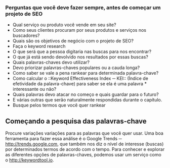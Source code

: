 ### Perguntas que você deve fazer sempre, antes de começar um projeto de SEO
* Qual serviço ou produto você vende em seu site?
* Como seus clientes procuram por seus produtos e serviços nos buscadores?
* Quais são os objetivos de negócio com o projeto de SEO?
* Faça o keyword research
* O que será que a pessoa digitaria nas buscas para nos encontrar?
* O que já está sendo devolvido nos resultados por essas buscas?
* Quais palavras-chaves devo utilizar?
* Devo priorizar palavras-chaves populares ou a cauda longa?
* Como saber se vale a pena rankear para determinada palavra-chave?
* Como calcular o ::Keyword Effectiveness Index ─ KEI:: (Índice de efetividade da palavra-chave) para saber se ela é uma palavra * interessante ou não?
* Quais palavras devo atacar no começo e quais guardar para o futuro?
* E várias outras que serão naturalmente respondidas durante o capítulo.
* Busque pelos termos que você quer rankear

## Começando a pesquisa das palavras-chave
Procure variações variações para as palavras que você quer usar. Uma boa ferramenta para fazer essa análise é o Google Trends ─ <http://trends.google.com>, que também nos diz o nível de interesse (buscas) por determinados termos de acordo com o tempo. Para conhecer e explorar as diferentes opções de palavras-chaves, podemos usar um serviço como o <http://keywordtool.io>.
